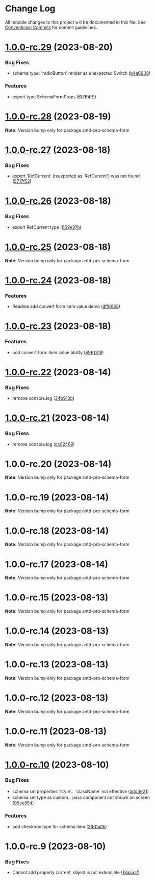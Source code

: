 # Change Log

All notable changes to this project will be documented in this file.
See [Conventional Commits](https://conventionalcommits.org) for commit guidelines.

# [1.0.0-rc.29](https://github.com/drdevelop/antd-pro/compare/antd-pro-schema-form@1.0.0-rc.28...antd-pro-schema-form@1.0.0-rc.29) (2023-08-20)


### Bug Fixes

* schema type: 'radioButton' render as unexpected Switch ([b4a6608](https://github.com/drdevelop/antd-pro/commit/b4a66087f69b78437de4dec78153134817579428))


### Features

* export type SchemaFormProps ([6f764f9](https://github.com/drdevelop/antd-pro/commit/6f764f9bd897eb25427ffb9f0dd41549b0d1b798))





# [1.0.0-rc.28](https://github.com/drdevelop/antd-pro/compare/antd-pro-schema-form@1.0.0-rc.27...antd-pro-schema-form@1.0.0-rc.28) (2023-08-19)

**Note:** Version bump only for package antd-pro-schema-form





# [1.0.0-rc.27](https://github.com/drdevelop/antd-pro/compare/antd-pro-schema-form@1.0.0-rc.26...antd-pro-schema-form@1.0.0-rc.27) (2023-08-18)


### Bug Fixes

* export 'RefCurrent' (reexported as 'RefCurrent') was not found ([5717f52](https://github.com/drdevelop/antd-pro/commit/5717f5281e5cf06f9c93db51e2f9bbe9f851153f))





# [1.0.0-rc.26](https://github.com/drdevelop/antd-pro/compare/antd-pro-schema-form@1.0.0-rc.25...antd-pro-schema-form@1.0.0-rc.26) (2023-08-18)


### Bug Fixes

* export RefCurrent type ([662e97b](https://github.com/drdevelop/antd-pro/commit/662e97bc0d8cc7df1179a514568d6cb1a35101fd))





# [1.0.0-rc.25](https://github.com/drdevelop/antd-pro/compare/antd-pro-schema-form@1.0.0-rc.24...antd-pro-schema-form@1.0.0-rc.25) (2023-08-18)

**Note:** Version bump only for package antd-pro-schema-form





# [1.0.0-rc.24](https://github.com/drdevelop/antd-pro/compare/antd-pro-schema-form@1.0.0-rc.23...antd-pro-schema-form@1.0.0-rc.24) (2023-08-18)


### Features

* Readme add convert form item value demo ([dff8665](https://github.com/drdevelop/antd-pro/commit/dff866557dcf942ad9028e584f76f904339baa14))





# [1.0.0-rc.23](https://github.com/drdevelop/antd-pro/compare/antd-pro-schema-form@1.0.0-rc.22...antd-pro-schema-form@1.0.0-rc.23) (2023-08-18)


### Features

* add convert form item value ability ([8961318](https://github.com/drdevelop/antd-pro/commit/8961318d5f7564f0bea15f6fb13ff589101ad662))





# [1.0.0-rc.22](https://github.com/drdevelop/antd-pro/compare/antd-pro-schema-form@1.0.0-rc.21...antd-pro-schema-form@1.0.0-rc.22) (2023-08-14)


### Bug Fixes

* remove console.log ([34b910b](https://github.com/drdevelop/antd-pro/commit/34b910b92619e30249144d5606d1d8af2f899ac1))





# [1.0.0-rc.21](https://github.com/drdevelop/antd-pro/compare/antd-pro-schema-form@1.0.0-rc.20...antd-pro-schema-form@1.0.0-rc.21) (2023-08-14)


### Bug Fixes

* remove console.log ([ca62469](https://github.com/drdevelop/antd-pro/commit/ca62469039c903671c512063b80ce6998e20676b))





# 1.0.0-rc.20 (2023-08-14)

**Note:** Version bump only for package antd-pro-schema-form





# 1.0.0-rc.19 (2023-08-14)

**Note:** Version bump only for package antd-pro-schema-form





# 1.0.0-rc.18 (2023-08-14)

**Note:** Version bump only for package antd-pro-schema-form





# 1.0.0-rc.17 (2023-08-14)

**Note:** Version bump only for package antd-pro-schema-form





# 1.0.0-rc.15 (2023-08-13)

**Note:** Version bump only for package antd-pro-schema-form

# 1.0.0-rc.14 (2023-08-13)

**Note:** Version bump only for package antd-pro-schema-form

# 1.0.0-rc.13 (2023-08-13)

**Note:** Version bump only for package antd-pro-schema-form

# 1.0.0-rc.12 (2023-08-13)

**Note:** Version bump only for package antd-pro-schema-form

# 1.0.0-rc.11 (2023-08-13)

**Note:** Version bump only for package antd-pro-schema-form

# [1.0.0-rc.10](https://github.com/drdevelop/antd-pro/compare/antd-pro-schema-form@1.0.0-rc.9...antd-pro-schema-form@1.0.0-rc.10) (2023-08-10)

### Bug Fixes

* schema set properties 'style'、'className' not effective ([bdd3e21](https://github.com/drdevelop/antd-pro/commit/bdd3e21816824002acfbf92ee5c63ba0057eb40d))
* schema set type as custom，pass component not shown on screen ([99ee854](https://github.com/drdevelop/antd-pro/commit/99ee8542cc063d10da70a32f2265b4f503701551))

### Features

* add checkbox type for schema item ([28d1a0b](https://github.com/drdevelop/antd-pro/commit/28d1a0b23d8da8d5de04a5baa92c456ab5b48225))

# 1.0.0-rc.9 (2023-08-10)

### Bug Fixes

* Cannot add property current, object is not extensible ([18a5aaf](https://github.com/drdevelop/antd-pro/commit/18a5aaf4836143ad0430445ccf4102150a5364da))
